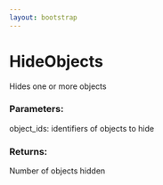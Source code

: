 ```yaml
---
layout: bootstrap
---
```


# HideObjects

Hides one or more objects
          

### Parameters:

object_ids: identifiers of objects to hide
        

### Returns:


Number of objects hidden
        


